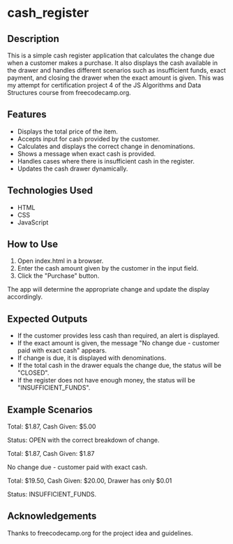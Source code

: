 ﻿# cash_register
## Description

This is a simple cash register application that calculates the change due when a customer makes a purchase. It also displays the cash available in the drawer and handles different scenarios such as insufficient funds, exact payment, and closing the drawer when the exact amount is given. This was my attempt for certification project 4 of the JS Algorithms and Data Structures course from freecodecamp.org.

## Features

- Displays the total price of the item.
- Accepts input for cash provided by the customer.
- Calculates and displays the correct change in denominations.
- Shows a message when exact cash is provided.
- Handles cases where there is insufficient cash in the register.
- Updates the cash drawer dynamically.

## Technologies Used
- HTML
- CSS
- JavaScript

## How to Use
1. Open index.html in a browser.
2. Enter the cash amount given by the customer in the input field.
3. Click the "Purchase" button.

The app will determine the appropriate change and update the display accordingly.

## Expected Outputs

- If the customer provides less cash than required, an alert is displayed.
- If the exact amount is given, the message "No change due - customer paid with exact cash" appears.
- If change is due, it is displayed with denominations.
- If the total cash in the drawer equals the change due, the status will be "CLOSED".
- If the register does not have enough money, the status will be "INSUFFICIENT_FUNDS".

## Example Scenarios

Total: $1.87, Cash Given: $5.00

Status: OPEN with the correct breakdown of change.

Total: $1.87, Cash Given: $1.87

No change due - customer paid with exact cash.

Total: $19.50, Cash Given: $20.00, Drawer has only $0.01

Status: INSUFFICIENT_FUNDS.


## Acknowledgements

Thanks to freecodecamp.org for the project idea and guidelines.
